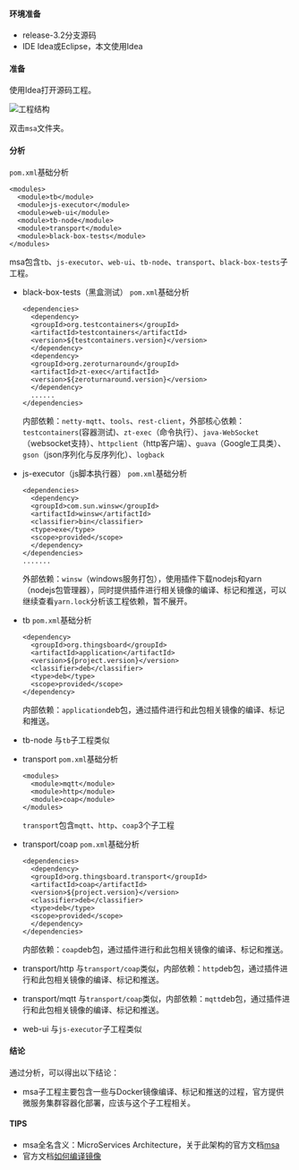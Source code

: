 #### 环境准备

- release-3.2分支源码
- IDE Idea或Eclipse，本文使用Idea


#### 准备

使用Idea打开源码工程。

![工程结构](../../image/工程结构.png)

双击`msa`文件夹。

#### 分析
`pom.xml`基础分析

```
<modules>
  <module>tb</module>
  <module>js-executor</module>
  <module>web-ui</module>
  <module>tb-node</module>
  <module>transport</module>
  <module>black-box-tests</module>
</modules>
```

msa包含`tb`、`js-executor`、`web-ui`、`tb-node`、`transport`、`black-box-tests`子工程。

- black-box-tests（黑盒测试）
  `pom.xml`基础分析
  
  ```
  <dependencies>
    <dependency>
    <groupId>org.testcontainers</groupId>
    <artifactId>testcontainers</artifactId>
    <version>${testcontainers.version}</version>
    </dependency>
    <dependency>
    <groupId>org.zeroturnaround</groupId>
    <artifactId>zt-exec</artifactId>
    <version>${zeroturnaround.version}</version>
    </dependency>
    ......
  </dependencies>
  ```
  
  内部依赖：`netty-mqtt`、`tools`、`rest-client`，外部核心依赖：`testcontainers`(容器测试)、`zt-exec`（命令执行）、`java-WebSocket`（websocket支持）、`httpclient`（http客户端）、`guava`（Google工具类）、`gson`（json序列化与反序列化）、`logback`
  
- js-executor（js脚本执行器）
  `pom.xml`基础分析
  
  ```
  <dependencies>
    <dependency>
    <groupId>com.sun.winsw</groupId>
    <artifactId>winsw</artifactId>
    <classifier>bin</classifier>
    <type>exe</type>
    <scope>provided</scope>
    </dependency>
  </dependencies>
  .......
  ```
  
  外部依赖：`winsw`（windows服务打包），使用插件下载nodejs和yarn（nodejs包管理器），同时提供插件进行相关镜像的编译、标记和推送，可以继续查看`yarn.lock`分析该工程依赖，暂不展开。
  
- tb
  `pom.xml`基础分析

  ```
  <dependency>
    <groupId>org.thingsboard</groupId>
    <artifactId>application</artifactId>
    <version>${project.version}</version>
    <classifier>deb</classifier>
    <type>deb</type>
    <scope>provided</scope>
  </dependency>
  ```

  内部依赖：`application`deb包，通过插件进行和此包相关镜像的编译、标记和推送。

- tb-node
  与`tb`子工程类似
  
- transport
  `pom.xml`基础分析
  
  ```
  <modules>
    <module>mqtt</module>
    <module>http</module>
    <module>coap</module>
  </modules>
  ```
  `transport`包含`mqtt`、`http`、`coap`3个子工程
  
- transport/coap
  `pom.xml`基础分析
  ```
  <dependencies>
    <dependency>
    <groupId>org.thingsboard.transport</groupId>
    <artifactId>coap</artifactId>
    <version>${project.version}</version>
    <classifier>deb</classifier>
    <type>deb</type>
    <scope>provided</scope>
    </dependency>
  </dependencies>
  ```
  
  内部依赖：`coap`deb包，通过插件进行和此包相关镜像的编译、标记和推送。
  
- transport/http
  与`transport/coap`类似，内部依赖：`http`deb包，通过插件进行和此包相关镜像的编译、标记和推送。
  
- transport/mqtt
  与`transport/coap`类似，内部依赖：`mqtt`deb包，通过插件进行和此包相关镜像的编译、标记和推送。
  
- web-ui
  与`js-executor`子工程类似

#### 结论
通过分析，可以得出以下结论：

- msa子工程主要包含一些与Docker镜像编译、标记和推送的过程，官方提供微服务集群容器化部署，应该与这个子工程相关。

#### TIPS

- msa全名含义：MicroServices  Architecture，关于此架构的官方文档[msa](https://thingsboard.io/docs/reference/msa/)
- 官方文档[如何编译镜像](https://thingsboard.io/docs/user-guide/install/building-from-source/#build-local-docker-images)